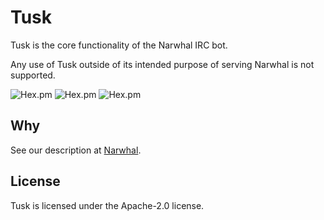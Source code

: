 # Tusk

Tusk is the core functionality of the Narwhal IRC bot.

Any use of Tusk outside of its intended purpose of serving Narwhal is not supported.

![Hex.pm](https://img.shields.io/badge/irc-%23narwhal--bot%20on%20libera-green.svg)
![Hex.pm](https://img.shields.io/badge/alpha-0.1-red.svg)
![Hex.pm](https://img.shields.io/hexpm/l/plug.svg)

## Why

See our description at [Narwhal](https://github.com/narwhalirc/narwhal).

## License

Tusk is licensed under the Apache-2.0 license.